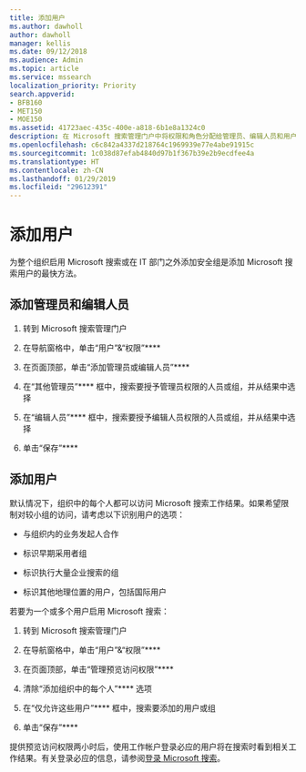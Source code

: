```yaml
---
title: 添加用户
ms.author: dawholl
author: dawholl
manager: kellis
ms.date: 09/12/2018
ms.audience: Admin
ms.topic: article
ms.service: mssearch
localization_priority: Priority
search.appverid:
- BFB160
- MET150
- MOE150
ms.assetid: 41723aec-435c-400e-a818-6b1e8a1324c0
description: 在 Microsoft 搜索管理门户中将权限和角色分配给管理员、编辑人员和用户
ms.openlocfilehash: c6c842a4337d218764c1969939e77e4abe91915c
ms.sourcegitcommit: 1c038d87efab4840d97b1f367b39e2b9ecdfee4a
ms.translationtype: HT
ms.contentlocale: zh-CN
ms.lasthandoff: 01/29/2019
ms.locfileid: "29612391"
---
```

# <a name="add-users"></a>添加用户

为整个组织启用 Microsoft 搜索或在 IT 部门之外添加安全组是添加 Microsoft 搜索用户的最快方法。
  
## <a name="add-admins-and-editors"></a>添加管理员和编辑人员

1. 转到 Microsoft 搜索管理门户
    
2. 在导航窗格中，单击“用户”&amp;“权限”****
    
3. 在页面顶部，单击“添加管理员或编辑人员”****
    
4. 在“其他管理员”**** 框中，搜索要授予管理员权限的人员或组，并从结果中选择 
    
5. 在“编辑人员”**** 框中，搜索要授予编辑人员权限的人员或组，并从结果中选择 
    
6. 单击“保存”****
    
## <a name="add-users"></a>添加用户

默认情况下，组织中的每个人都可以访问 Microsoft 搜索工作结果。如果希望限制对较小组的访问，请考虑以下识别用户的选项：
  
- 与组织内的业务发起人合作
    
- 标识早期采用者组
    
- 标识执行大量企业搜索的组
    
- 标识其他地理位置的用户，包括国际用户
    
若要为一个或多个用户启用 Microsoft 搜索：
  
1. 转到 Microsoft 搜索管理门户
    
2. 在导航窗格中，单击“用户”&amp;“权限”****
    
3. 在页面顶部，单击“管理预览访问权限”****
    
4. 清除“添加组织中的每个人”**** 选项 
    
5. 在“仅允许这些用户”**** 框中，搜索要添加的用户或组 
    
6. 单击“保存”****
    
提供预览访问权限两小时后，使用工作帐户登录必应的用户将在搜索时看到相关工作结果。有关登录必应的信息，请参阅[登录 Microsoft 搜索](use/sign-in.md)。